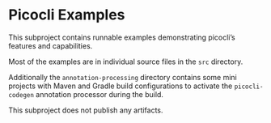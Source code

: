 # Picocli Examples

This subproject contains runnable examples demonstrating picocli’s features and capabilities. 

Most of the examples are in individual source files in the `src` directory.

Additionally the `annotation-processing` directory contains some mini projects with Maven and Gradle build configurations to activate the `picocli-codegen` annotation processor during the build. 

This subproject does not publish any artifacts. 
